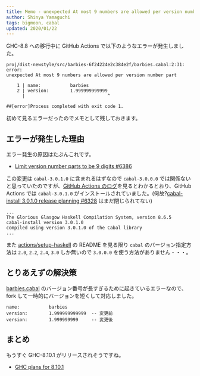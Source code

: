 ```yaml
---
title: Memo - unexpected At most 9 numbers are allowed per version number part
author: Shinya Yamaguchi
tags: bigmoon, cabal
updated: 2020/01/22
---
```


GHC-8.8 への移行中に GitHub Actions で以下のようなエラーが発生しました。

```shell
proj/dist-newstyle/src/barbies-6f24224e2c384e2f/barbies.cabal:2:31: error:
unexpected At most 9 numbers are allowed per version number part

    1 | name:           barbies
    2 | version:        1.999999999999
      |                               ^

##[error]Process completed with exit code 1.
```

初めて見るエラーだったのでメモとして残しておきます。

<!--more-->

## エラーが発生した理由

エラー発生の原因はたぶんこれです。

- [Limit version number parts to be 9 digits #6386](https://github.com/haskell/cabal/pull/6386)

この変更は `cabal-3.0.1.0` に含まれるはずなので `cabal-3.0.0.0` では関係ないと思っていたのですが、[GitHub Actions のログ](https://github.com/e-bigmoon/haskell-blog/commit/73a7adcb8bf8204dd81de35d014c967b76040526/checks?check_suite_id=384131716)を見るとわかるとおり、GitHub Actions では `cabal-3.0.1.0` がインストールされていました。(何故?[cabal-install 3.0.1.0 release planning #6328](https://github.com/haskell/cabal/issues/6328) はまだ閉じられてない)

```shell
...
The Glorious Glasgow Haskell Compilation System, version 8.6.5
cabal-install version 3.0.1.0
compiled using version 3.0.1.0 of the Cabal library 
...
```

また [actions/setup-haskell](https://github.com/actions/setup-haskell) の README を見る限り `cabal` のバージョン指定方法は `2.0`, `2.2`, `2.4`, `3.0` しか無いので `3.0.0.0` を使う方法がありません・・・。

## とりあえずの解決策

[barbies.cabal](https://github.com/jcpetruzza/barbies/blob/0b09a4235cd719aa3df9f9467f3e8fee81446bc8/barbies.cabal) のバージョン番号が長すぎるために起きているエラーなので、fork して一時的にバージョンを短くして対応しました。

```
name:           barbies
version:        1.999999999999  -- 変更前
version:        1.999999999     -- 変更後
```

## まとめ

もうすぐ GHC-8.10.1 がリリースされそうですね。

- [GHC plans for 8.10.1](https://gitlab.haskell.org/ghc/ghc/wikis/status/ghc-8.10.1)